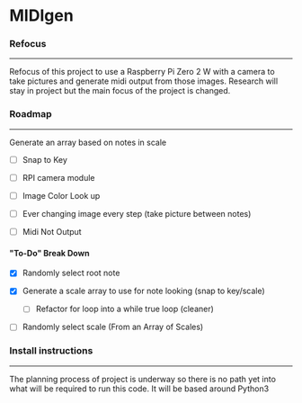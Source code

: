 # MIDIgen

### Refocus
---
Refocus of this project to use a Raspberry Pi Zero 2 W with a camera to take pictures and generate midi output from those images. Research will stay in project but the main focus of the project is changed. 

### Roadmap 
---
 Generate an array based on notes in scale
- [ ] Snap to Key
- [ ] RPI camera module
- [ ] Image Color Look up 
- [ ] Ever changing image every step (take picture between notes)
- [ ] Midi Not Output



#### "To-Do" Break Down

- [x] Randomly select root note
- [x] Generate a scale array to use for note looking (snap to key/scale)
  - [ ] Refactor for loop into a while true loop (cleaner)
- [ ] Randomly select scale (From an Array of Scales)



### Install instructions

---

The planning process of project is underway so there is no path yet into what will be required to run this code. It will be based around Python3 

